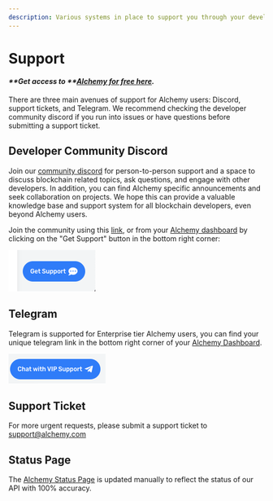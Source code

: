 ```yaml
---
description: Various systems in place to support you through your developer experience.
---
```


# Support

#### _\*\*Get access to \*\*_[_**Alchemy for free here**_](https://alchemy.com/?r=affiliate:e68b2f77-7fc7-4ef7-8e9c-cdfea869b9b5)_**.**_

There are three main avenues of support for Alchemy users: Discord, support tickets, and Telegram. We recommend checking the developer community discord if you run into issues or have questions before submitting a support ticket.

## Developer Community Discord

Join our [community discord](https://discord.com/invite/mMGsVgd) for person-to-person support and a space to discuss blockchain related topics, ask questions, and engage with other developers. In addition, you can find Alchemy specific announcements and seek collaboration on projects. We hope this can provide a valuable knowledge base and support system for all blockchain developers, even beyond Alchemy users.

Join the community using this [link](https://discord.com/invite/mMGsVgd), or from your [Alchemy dashboard](https://dashboard.alchemyapi.io) by clicking on the "Get Support" button in the bottom right corner:

![Dashboard Discord Support Button](<../.gitbook/assets/Screen Shot 2020-08-26 at 4.18.03 PM.png>)

## Telegram

Telegram is supported for Enterprise tier Alchemy users, you can find your unique telegram link in the bottom right corner of your [Alchemy Dashboard](https://dashboard.alchemyapi.io).

![Dashboard Telegram Support Button](<../.gitbook/assets/Screen Shot 2020-08-26 at 4.23.48 PM.png>)

## Support Ticket

For more urgent requests, please submit a support ticket to support@alchemy.com

## Status Page

The [Alchemy Status Page](https://alchemyapi.statuspage.io) is updated manually to reflect the status of our API with 100% accuracy.
